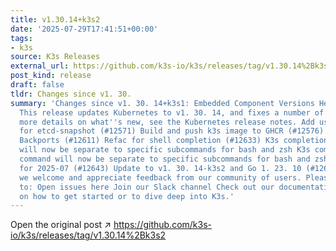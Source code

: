 ```yaml
---
title: v1.30.14+k3s2
date: '2025-07-29T17:41:51+00:00'
tags:
- k3s
source: K3s Releases
external_url: https://github.com/k3s-io/k3s/releases/tag/v1.30.14%2Bk3s2
post_kind: release
draft: false
tldr: Changes since v1. 30.
summary: 'Changes since v1. 30. 14+k3s1: Embedded Component Versions Helpful Links
  This release updates Kubernetes to v1. 30. 14, and fixes a number of issues. For
  more details on what''s new, see the Kubernetes release notes. Add usage description
  for etcd-snapshot (#12571) Build and push k3s image to GHCR (#12576) GHA + Testing
  Backports (#12611) Refac for shell completion (#12633) K3s completion shell command
  will now be separate to specific subcommands for bash and zsh K3s completion shell
  command will now be separate to specific subcommands for bash and zsh Backports
  for 2025-07 (#12643) Update to v1. 30. 14-k3s2 and Go 1. 23. 10 (#12662) As always,
  we welcome and appreciate feedback from our community of users. Please feel free
  to: Open issues here Join our Slack channel Check out our documentation for guidance
  on how to get started or to dive deep into K3s.'
---
```

Open the original post ↗ https://github.com/k3s-io/k3s/releases/tag/v1.30.14%2Bk3s2
